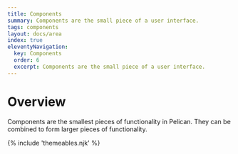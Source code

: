 ```yaml
---
title: Components
summary: Components are the small piece of a user interface.
tags: components
layout: docs/area
index: true
eleventyNavigation:
  key: Components
  order: 6
  excerpt: Components are the small piece of a user interface.
---
```


# Overview

Components are the smallest pieces of functionality in Pelican. They can be combined to form larger pieces of functionality. 

{% include 'themeables.njk' %}

